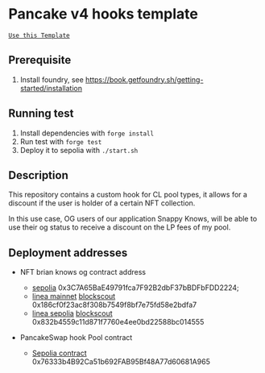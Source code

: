 # Pancake v4 hooks template

[`Use this Template`](https://github.com/new?owner=pancakeswap&template_name=pancake-v4-hooks-template&template_owner=pancakeswap)

## Prerequisite

1. Install foundry, see https://book.getfoundry.sh/getting-started/installation

## Running test

1. Install dependencies with `forge install`
2. Run test with `forge test`
3. Deploy it to sepolia with `./start.sh`

## Description

This repository contains a custom hook for CL pool types, it allows for a discount if the user is holder of a certain NFT collection.

In this use case, OG users of our application Snappy Knows, will be able to use their og status to receive a discount on the LP fees of my pool.

## Deployment addresses
* NFT brian knows og contract address
  * [sepolia](https://eth-sepolia.blockscout.com/address/0x3C7A65BaE49791fca7F92B2dbF37bBDFbFDD2224) 0x3C7A65BaE49791fca7F92B2dbF37bBDFbFDD2224;
  * [linea mainnet](https://lineascan.build/token/0x186cf0f23ac8f308b7549f8bf7e75fd58e2bdfa7) [blockscout](https://explorer.linea.build/address/0x186cF0F23aC8f308B7549F8Bf7e75Fd58e2BDfA7) 0x186cf0f23ac8f308b7549f8bf7e75fd58e2bdfa7
  * [linea sepolia](https://sepolia.lineascan.build/address/0x832b4559c11d871f7760e4ee0bd22588bc014555) [blockscout](https://explorer.sepolia.linea.build/address/0x832b4559C11D871f7760E4eE0bD22588bC014555) 0x832b4559c11d871f7760e4ee0bd22588bc014555

* PancakeSwap hook Pool contract 
  * [Sepolia contract](https://eth-sepolia.blockscout.com/address/0x76333b4B92Ca51b692FAB95Bf48A77d60681A965?tab=contract) 0x76333b4B92Ca51b692FAB95Bf48A77d60681A965